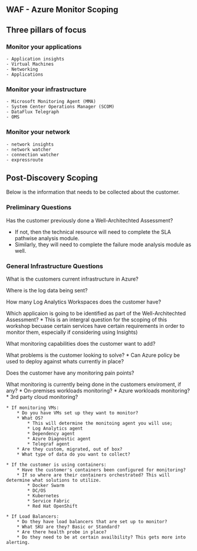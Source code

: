 ## WAF - Azure Monitor Scoping

## Three pillars of focus 
### Monitor your applications   
    - Application insights
    - Virtual Machines
    - Networking
    - Applications

### Monitor your infrastructure
    - Microsoft Monitoring Agent (MMA)
    - System Center Operations Manager (SCOM)
    - DataFlux Telegraph
    - OMS 
### Monitor your network
    - network insights
    - network watcher
    - connection watcher
    - expressroute

## Post-Discovery Scoping 
Below is the information that needs to be collected about the customer.

### Preliminary Questions
Has the customer previously done a Well-Architechted Assessment?
   * If not, then the technical resource will need to complete the SLA pathwise analysis module.
   * Similarly, they will need to complete the failure mode analysis module as well.
### General Infrastructure Questions

What is the customers current infrastructure in Azure?

Where is the log data being sent?

How many Log Analytics Workspaces does the customer have?

Which applicaion is going to be identified as part of the Well-Architechted Assessment? 
    * This is an intergral question for the scoping of this workshop becuase certain services have certain requirements in order to monitor them, especially if considering using Insights)
    
What monitoring capabilities does the customer want to add?

What problems is the customer looking to solve?
    * Can Azure policy be used to deploy against whats currently in place?
    
Does the customer have any monitoring pain points?

What monitoring is currently being done in the customers enviroment, if any?
     * On-premises workloads monitoring?
     * Azure workloads monitoring?
     * 3rd party cloud monitoring?

    * If monitoring VMs:
        * Do you have VMs set up they want to monitor?
        * What OS?
            * This will determine the monitoing agent you will use;
            * Log Analytics agent
            * Dependency agent
            * Azure Diagnostic agent
            * Telegraf agent
        * Are they custom, migrated, out of box?
        * What type of data do you want to collect?
        
    * If the customer is using containers:
        * Have the customer's containers been configured for monitoring?
        * If so where are their containers orchestrated? This will determine what solutions to utilize.
            * Docker Swarm 
            * DC/OS
            * Kubernetes
            * Service Fabric
            * Red Hat OpenShift
            
    * If Load Balancers:
        * Do they have load balancers that are set up to monitor?
        * What SKU are they? Basic or Standard?
        * Are there health probe in place?
        * Do they need to be at certain availbility? This gets more into alerting.
